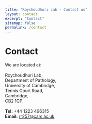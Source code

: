 ```yaml
---
title: "Roychoudhuri Lab - Contact us"
layout: contact
excerpt: "Contact"
sitemap: false
permalink: /contact
---
```

# Contact

We are located at: <br>
<br>
Roychoudhuri Lab,<br> 
Department of Pathology,<br>
University of Cambridge,<br>
Tennis Court Road,<br>
Cambridge,<br>
CB2 1QP.<br>
<br>
**Tel:** +44 1223 496315<br>
**Email:** <a href="mailto:rr257@cam.ac.uk">rr257@cam.ac.uk</a>

